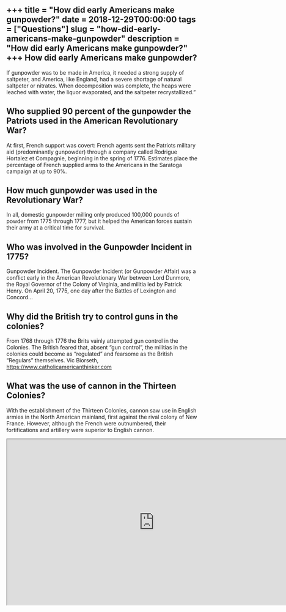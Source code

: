 +++
title = "How did early Americans make gunpowder?"
date = 2018-12-29T00:00:00
tags = ["Questions"]
slug = "how-did-early-americans-make-gunpowder"
description = "How did early Americans make gunpowder?"
+++
How did early Americans make gunpowder?
---------------------------------------

If gunpowder was to be made in America, it needed a strong supply of saltpeter, and America, like England, had a severe shortage of natural saltpeter or nitrates. When decomposition was complete, the heaps were leached with water, the liquor evaporated, and the saltpeter recrystallized.”

Who supplied 90 percent of the gunpowder the Patriots used in the American Revolutionary War?
---------------------------------------------------------------------------------------------

At first, French support was covert: French agents sent the Patriots military aid (predominantly gunpowder) through a company called Rodrigue Hortalez et Compagnie, beginning in the spring of 1776. Estimates place the percentage of French supplied arms to the Americans in the Saratoga campaign at up to 90%.

How much gunpowder was used in the Revolutionary War?
-----------------------------------------------------

In all, domestic gunpowder milling only produced 100,000 pounds of powder from 1775 through 1777, but it helped the American forces sustain their army at a critical time for survival.

Who was involved in the Gunpowder Incident in 1775?
---------------------------------------------------

Gunpowder Incident. The Gunpowder Incident (or Gunpowder Affair) was a conflict early in the American Revolutionary War between Lord Dunmore, the Royal Governor of the Colony of Virginia, and militia led by Patrick Henry. On April 20, 1775, one day after the Battles of Lexington and Concord…

Why did the British try to control guns in the colonies?
--------------------------------------------------------

From 1768 through 1776 the Brits vainly attempted gun control in the Colonies. The British feared that, absent “gun control”, the militias in the colonies could become as “regulated” and fearsome as the British “Regulars” themselves. Vic Biorseth, https://www.catholicamericanthinker.com

What was the use of cannon in the Thirteen Colonies?
----------------------------------------------------

With the establishment of the Thirteen Colonies, cannon saw use in English armies in the North American mainland, first against the rival colony of New France. However, although the French were outnumbered, their fortifications and artillery were superior to English cannon.

<iframe allow="accelerometer; autoplay; clipboard-write; encrypted-media; gyroscope; picture-in-picture" allowfullscreen="" class="__youtube_prefs__  epyt-is-override  no-lazyload" data-no-lazy="1" data-origheight="433" data-origwidth="770" data-skipgform_ajax_framebjll="" height="433" id="_ytid_89973" loading="lazy" src="https://www.youtube.com/embed/Z08OF57gBfU?enablejsapi=1&autoplay=0&cc_load_policy=0&cc_lang_pref=&iv_load_policy=1&loop=0&modestbranding=0&rel=1&fs=1&playsinline=0&autohide=2&theme=dark&color=red&controls=1&" title="YouTube player" width="770"></iframe>